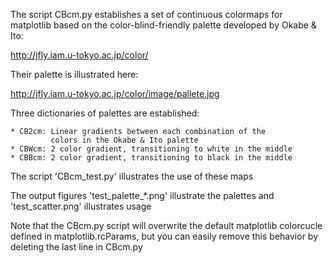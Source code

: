 The script CBcm.py establishes a set of continuous colormaps
for matplotlib based on the color-blind-friendly palette 
developed by Okabe & Ito:

http://jfly.iam.u-tokyo.ac.jp/color/

Their palette is illustrated here:

http://jfly.iam.u-tokyo.ac.jp/color/image/pallete.jpg

Three dictionaries of palettes are established:

    * CB2cm: Linear gradients between each combination of the
             colors in the Okabe & Ito palette
    * CBWcm: 2 color gradient, transitioning to white in the middle
    * CBBcm: 2 color gradient, transitioning to black in the middle

The script 'CBcm_test.py' illustrates the use of these maps

The output figures 'test_palette_*.png' illustrate the palettes
and 'test_scatter.png' illustrates usage

Note that the CBcm.py script will overwrite the default
matplotlib colorcucle defined in matplotlib.rcParams,
but you can easily remove this behavior by deleting
the last line in CBcm.py
